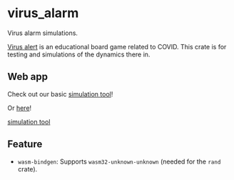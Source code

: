 # virus_alarm
Virus alarm simulations.

[Virus alert](https://ist.ac.at/en/education/ist-for-kids/virus-alert/) is an educational board game related to COVID. This crate is for testing and simulations of the dynamics there in.

## Web app

Check out our basic [simulation tool](a.html)!

Or [here](b.md)!

[simulation tool](examples/web_app/www/dist/index.html)

## Feature

- `wasm-bindgen`: Supports `wasm32-unknown-unknown` (needed for the `rand` crate).

